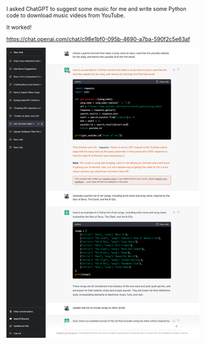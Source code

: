 I asked ChatGPT to suggest some music for me and write some Python code to download music videos from YouTube.

It worked!

https://chat.openai.com/chat/c98e1bf0-095b-4690-a7ba-590f2c5e63af

![screenshot](chat.openai.com_chat_c98e1bf0-095b-4690-a7ba-590f2c5e63af.png)


